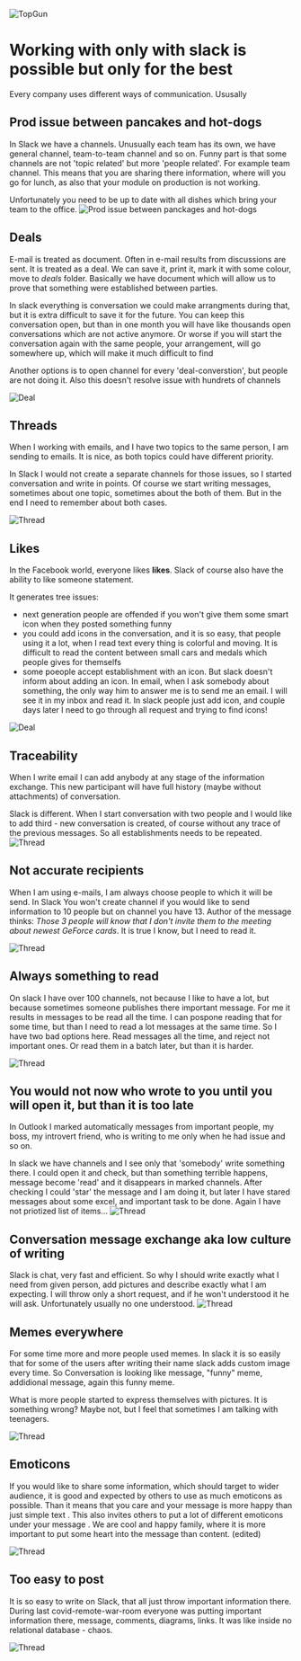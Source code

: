 ![TopGun](Images/topgun.jpg)

# Working with only with slack is possible but only for the best

Every company uses different ways of communication. Ususally 

## Prod issue between pancakes and hot-dogs
In Slack we have a channels. Unusually each team has its own, we have general channel, team-to-team channel and so on. Funny part is that some channels are not 'topic related' but more 'people related'. For example team channel. This means that you are sharing there information, where will you go for lunch, as also that your module on production is not working. 

Unfortunately you need to be up to date with all dishes which bring your team to the office.
![Prod issue between panckages and hot-dogs](Images/DogWithAnanas.png)

## Deals
E-mail is treated as document. Often in e-mail results from discussions are sent. It is treated as a deal. We can save it, print it, mark it with some colour, move to *deals* folder. Basically we have document which will allow us to prove that something were established between parties.

In slack everything is conversation we could make arrangments during that, but it is extra difficult to save it for the future. You can keep this conversation open, but than in one month you will have like thousands open conversations which are not active anymore. Or worse if you will start the conversation again with the same people, your arrangement, will go somewhere up, which will make it much difficult to find

Another options is to open channel for every 'deal-converstion', but people are not doing it. Also this doesn't resolve issue with hundrets of channels

![Deal](Images/Deal.jpg)

## Threads
When I working with emails, and I have two topics to the same person, I am sending to emails. It is nice, as both topics could have different priority. 

In Slack I would not create a separate channels for those issues, so I started conversation and write in points. Of course we start writing messages, sometimes about one topic, sometimes about the both of them. But in the end I need to remember about both cases.

![Thread](Images/Thread.png)

## Likes
In the Facebook world, everyone likes **likes**. Slack of course also have the ability to like someone statement. 

It generates tree issues:
- next generation people are offended if you won't give them some smart icon when they posted something funny
- you could add icons in the conversation, and it is so easy, that people using it a lot, when I read text every thing is colorful and moving. It is difficult to read the content between small cars and medals which people gives for themselfs
- some poeople accept establishment with an icon. But slack doesn't inform about adding an icon. In email, when I ask somebody about something, the only way him to answer me is to send me an email. I will see it in my inbox and read it. In slack people just add icon, and couple days later I need to go through all request and trying to find icons!


![Deal](Images/Like.jpg)

## Traceability
When I write email I can add anybody at any stage of the information exchange. This new participant will have full history (maybe without attachments) of conversation. 

Slack is different. When I start conversation with two people and I would like to add third - new conversation is created, of course without any trace of the previous messages. So all establishments needs to be repeated. 
![Thread](Images/Traceability.png)

## Not accurate recipients
When I am using e-mails, I am always choose people to which it will be send. In Slack You won't create channel if you would like to send information to 10 people but on channel you have 13. Author of the message thinks: *Those 3 people will know that I don't invite them to the meeting about newest GeForce cards*. It is true I know, but I need to read it.

![Thread](Images/Shooting.jpg)

## Always something to read
On slack I have over 100 channels, not because I like to have a lot, but because sometimes someone publishes there important message. For me it results in messages to be read all the time. I can pospone reading that for some time, but than I need to read a lot messages at the same time. So I have two bad options here. Read messages all the time, and reject not important ones. Or read them in a batch later, but than it is harder.

![Thread](Images/Library.jpg)

## You would not now who wrote to you until you will open it, but than it is too late
In Outlook I marked automatically messages from important people, my boss, my introvert friend, who is writing to me only when he had issue and so on.

In slack we have channels and I see only that 'somebody' write something there. I could open it and check, but than something terrible happens, message become 'read' and it disappears in marked channels. 
After checking I could 'star' the message and I am doing it, but later I have stared messages about some excel, and important task to be done. Again I have not priotized list of items...
![Thread](Images/Saper.jpg)


## Conversation message exchange aka low culture of writing

Slack is chat, very fast and efficient. So why I should write exactly what I need from given person, add pictures and describe exactly what I am expecting. I will throw only a short request, and if he won't understood it he will ask. Unfortunately usually no one understood.
![Thread](Images/Smyczki.jpg)

## Memes everywhere

For some time more and more people used memes. In slack it is so easily that for some of the users after writing their name slack adds custom image every time. So Conversation is looking like message, "funny" meme, addidional message, again this funny meme. 

What is more people started to express themselves with pictures. It is something wrong? Maybe not, but I feel that sometimes I am talking with teenagers. 

![Thread](Images/DealWithIt.jpg)

## Emoticons

If you would like to share some information, which should target to wider audience, it is good and expected by others to use as much emoticons  as possible. Than it means that you care and your message is more happy than just simple text . This also invites others to put a lot of different emoticons  under your message .
We are cool  and happy  family, where it is more important to put some heart  into the message than content. (edited) 


![Thread](Images/Slack.png)

## Too easy to post
It is so easy to write on Slack, that all just throw important information there. During last covid-remote-war-room everyone was putting important information there, message, comments, diagrams, links. It was like inside no relational database - chaos. 

![Thread](Images/Nike.jpg)